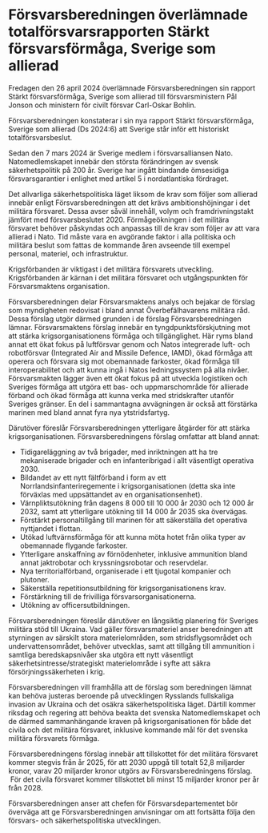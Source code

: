 # Försvarsberedningen överlämnade totalförsvarsrapporten Stärkt försvarsförmåga, Sverige som allierad

Fredagen den 26 april 2024 överlämnade Försvarsberedningen sin rapport Stärkt försvarsförmåga, Sverige som allierad till försvarsministern Pål Jonson och ministern för civilt försvar Carl-Oskar Bohlin.

Försvarsberedningen konstaterar i sin nya rapport Stärkt försvarsförmåga, Sverige som allierad (Ds 2024:6) att Sverige står inför ett historiskt totalförsvarsbeslut.

Sedan den 7 mars 2024 är Sverige medlem i försvarsalliansen Nato. Natomedlemskapet innebär den största förändringen av svensk säkerhetspolitik på 200 år. Sverige har ingått bindande ömsesidiga försvarsgarantier i enlighet med artikel 5 i nordatlantiska fördraget.

Det allvarliga säkerhetspolitiska läget liksom de krav som följer som allierad innebär enligt Försvarsberedningen att det krävs ambitions­höjningar i det militära försvaret. Dessa avser såväl innehåll, volym och framdrivningstakt jämfört med försvarsbeslutet 2020. Förmåge­ökningen i det militära försvaret behöver påskyndas och anpassas till de krav som följer av att vara allierad i Nato. Tid måste vara en avgörande faktor i alla politiska och militära beslut som fattas de kommande åren avseende till exempel personal, materiel, och infrastruktur.

Krigsförbanden är viktigast i det militära försvarets utveckling. Krigsförbanden är kärnan i det militära försvaret och utgångspunkten för Försvarsmaktens organisation.

Försvarsberedningen delar Försvarsmaktens analys och bejakar de förslag som myndigheten redovisat i bland annat Överbefälhavarens militära råd. Dessa förslag utgör därmed grunden i de förslag Försvarsberedningen lämnar. Försvarsmaktens förslag innebär en tyngdpunktsförskjutning mot att stärka krigsorganisationens förmåga och tillgänglighet. Här ryms bland annat ett ökat fokus på luftförsvar genom och Natos integrerade luft- och robotförsvar (Integrated Air and Missile Defence, IAMD), ökad förmåga att operera och försvara sig mot obemannade farkoster, ökad förmåga till interoperabilitet och att kunna ingå i Natos ledningssystem på alla nivåer. Försvarsmakten lägger även ett ökat fokus på att utveckla logistiken och Sveriges förmåga att utgöra ett bas- och uppmarschområde för allierade förband och ökad förmåga att kunna verka med stridskrafter utanför Sveriges gränser. En del i sammantagna avvägningen är också att förstärka marinen med bland annat fyra nya ytstridsfartyg.

Därutöver föreslår Försvarsberedningen ytterligare åtgärder för att stärka krigsorganisationen. Försvarsberedningens förslag omfattar att bland annat:

* Tidigareläggning av två brigader, med inriktningen att ha tre mekaniserade brigader och en infanteribrigad i allt väsentligt operativa 2030.
* Bildandet av ett nytt fältförband i form av ett Norrlandsinfanteriregemente i krigsorganisationen (detta ska inte förväxlas med uppsättandet av en organisationsenhet).
* Värnpliktsutökning från dagens 8 000 till 10 000 år 2030 och 12 000 år 2032, samt att ytterligare utökning till 14 000 år 2035 ska övervägas.
* Förstärkt personaltillgång till marinen för att säkerställa det operativa nyttjandet i flottan.
* Utökad luftvärnsförmåga för att kunna möta hotet från olika typer av obemannade flygande farkoster.
* Ytterligare anskaffning av förnödenheter, inklusive ammunition bland annat jaktrobotar och kryssningsrobotar och reservdelar.
* Nya territorialförband, organiserade i ett tjugotal kompanier och plutoner.
* Säkerställa repetitionsutbildning för krigsorganisationens krav.
* Förstärkning till de frivilliga försvarsorganisationerna.
* Utökning av officersutbildningen.

Försvarsberedningen föreslår därutöver en långsiktig planering för Sveriges militära stöd till Ukraina. Vad gäller försvarsmateriel anser beredningen att styrningen av särskilt stora materielområden, som stridsflygsområdet och undervattensområdet, behöver utvecklas, samt att tillgång till ammunition i samtliga beredskapsnivåer ska utgöra ett nytt väsentligt säkerhetsintresse/strategiskt materiel­område i syfte att säkra försörjningssäkerheten i krig.

Försvarsberedningen vill framhålla att de förslag som beredningen lämnat kan behöva justeras beroende på utvecklingen Rysslands fullskaliga invasion av Ukraina och det osäkra säkerhetspolitiska läget. Därtill kommer riksdag och regering att behöva beakta det svenska Natomedlemskapet och de därmed sammanhängande kraven på krigsorganisationen för både det civila och det militära försvaret, inklusive kommande mål för det svenska militära försvarets förmåga.

Försvarsberedningens förslag innebär att tillskottet för det militära försvaret kommer stegvis från år 2025, för att 2030 uppgå till totalt 52,8 miljarder kronor, varav 20 miljarder kronor utgörs av Försvarsberedningens förslag.  För det civila försvaret kommer tillskottet bli minst 15 miljarder kronor per år från 2028.

Försvarsberedningen anser att chefen för Försvarsdepartementet bör överväga att ge Försvarsberedningen anvisningar om att fortsätta följa den försvars- och säkerhetspolitiska utvecklingen.

